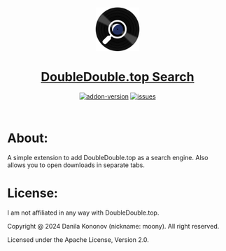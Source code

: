 <div align = "center">
	<br>
	<p>
		<a href="https://addons.mozilla.org/en-US/firefox/addon/double-double-search">
			<img src="./assets/icon_500.png" alt="logo" width="100" />
			<h1>DoubleDouble.top Search</h1>
		</a>
	</p>
	<p>
		<a href="https://addons.mozilla.org/en-US/firefox/addon/double-double-search"><img src="https://img.shields.io/amo/v/double-double-search?style=for-the-badge&logo=firefox" alt="addon-version" /></a>
		<a href="https://github.com/i-Moony/double-double-search/"><img src="https://img.shields.io/github/issues/i-Moony/double-double-search?style=for-the-badge&logo=github" alt="issues" /></a>
    </p>
</div>
<br>

# About:
A simple extension to add DoubleDouble.top as a search engine. Also allows you to open downloads in separate tabs.

# License:
I am not affiliated in any way with DoubleDouble.top.

Copyright @ 2024 Danila Kononov (nickname: moony). All right reserved.

Licensed under the Apache License, Version 2.0.

